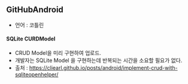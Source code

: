 
## GitHubAndroid
- 언어 : 코틀린


#### SQLite CURDModel
- CRUD Model을 미리 구현하여 업로드.
- 개발자는 SQLite Model 을 구현하는데 반복되는 시간을 소요할 필요가 없다.
- 출처 : https://cliearl.github.io/posts/android/implement-crud-with-sqliteopenhelper/

